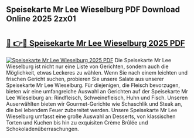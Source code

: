 ## Speisekarte Mr Lee Wieselburg PDF Download Online 2025 2zx01

# <h2><a href="http://gcbkm1d.nevu.top/?p=Speisekarte+Mr+Lee+Wieselburg">🔗 👉🔴 Speisekarte Mr Lee Wieselburg 2025 PDF</a></h2>

[![Speisekarte Mr Lee Wieselburg 2025 PDF](https://i.imgur.com/dBaPXMq.png)](http://gcbkm1d.nevu.top/?p=Speisekarte+Mr+Lee+Wieselburg)
Die Speisekarte Mr Lee Wieselburg ist nicht nur eine Liste von Gerichten, sondern auch die Möglichkeit, etwas Leckeres zu wählen. Wenn Sie nach einem leichten und frischen Gericht suchen, probieren Sie unsere Salate aus unserer Speisekarte Mr Lee Wieselburg. Für diejenigen, die Fleisch bevorzugen, bieten wir eine umfangreiche Auswahl an Gerichten auf der Speisekarte Mr Lee Wieselburg an: Rindfleisch, Schweinefleisch, Huhn und Fisch. Unseren Auserwählten bieten wir Gourmet-Gerichte wie Schaschlik und Steak an, die bei lebendem Feuer zubereitet werden. Unsere Speisekarte Mr Lee Wieselburg umfasst eine große Auswahl an Desserts, von klassischen Torten und Kuchen bis hin zu exquisiten Crème Brûlée und Schokoladenüberraschungen.
